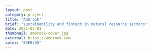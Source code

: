 ```yaml
---
layout: post
category: project
title: "Ambrook"
brief: "sustainability and fintech in natural resource sectors"
date: 2021-02-01
thumbnail: ambrook-cover.jpg
external: https://ambrook.com
color: "#3FB395"
---
```

